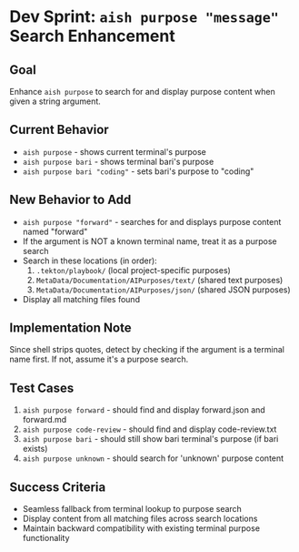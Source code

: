 # Dev Sprint: `aish purpose "message"` Search Enhancement

## Goal
Enhance `aish purpose` to search for and display purpose content when given a string argument.

## Current Behavior
- `aish purpose` - shows current terminal's purpose
- `aish purpose bari` - shows terminal bari's purpose
- `aish purpose bari "coding"` - sets bari's purpose to "coding"

## New Behavior to Add
- `aish purpose "forward"` - searches for and displays purpose content named "forward"
- If the argument is NOT a known terminal name, treat it as a purpose search
- Search in these locations (in order):
  1. `.tekton/playbook/` (local project-specific purposes)
  2. `MetaData/Documentation/AIPurposes/text/` (shared text purposes)
  3. `MetaData/Documentation/AIPurposes/json/` (shared JSON purposes)
- Display all matching files found

## Implementation Note
Since shell strips quotes, detect by checking if the argument is a terminal name first. If not, assume it's a purpose search.

## Test Cases
1. `aish purpose forward` - should find and display forward.json and forward.md
2. `aish purpose code-review` - should find and display code-review.txt
3. `aish purpose bari` - should still show bari terminal's purpose (if bari exists)
4. `aish purpose unknown` - should search for 'unknown' purpose content

## Success Criteria
- Seamless fallback from terminal lookup to purpose search
- Display content from all matching files across search locations
- Maintain backward compatibility with existing terminal purpose functionality